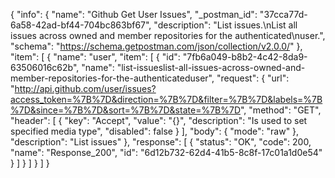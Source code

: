 {
  "info": {
    "name": "Github Get User Issues",
    "_postman_id": "37cca77d-6a58-42ad-bf44-704bc863bf67",
    "description": "List issues.\nList all issues across owned and member repositories for the authenticated\nuser.",
    "schema": "https://schema.getpostman.com/json/collection/v2.0.0/"
  },
  "item": [
    {
      "name": "user",
      "item": [
        {
          "id": "7fb6a049-b8b2-4c42-8da9-63506016c62b",
          "name": "list-issueslist-all-issues-across-owned-and-member-repositories-for-the-authenticateduser",
          "request": {
            "url": "http://api.github.com/user/issues?access_token=%7B%7D&direction=%7B%7D&filter=%7B%7D&labels=%7B%7D&since=%7B%7D&sort=%7B%7D&state=%7B%7D",
            "method": "GET",
            "header": [
              {
                "key": "Accept",
                "value": "{}",
                "description": "Is used to set specified media type",
                "disabled": false
              }
            ],
            "body": {
              "mode": "raw"
            },
            "description": "List issues"
          },
          "response": [
            {
              "status": "OK",
              "code": 200,
              "name": "Response_200",
              "id": "6d12b732-62d4-41b5-8c8f-17c01a1d0e54"
            }
          ]
        }
      ]
    }
  ]
}
